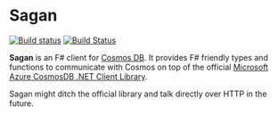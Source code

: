 # Sagan

[![Build status](https://ci.appveyor.com/api/projects/status/00vu1ak30mt6gpqu/branch/master?svg=true)](https://ci.appveyor.com/project/Jet/sagan/branch/master)
[![Build Status](https://travis-ci.org/jet/sagan.svg?branch=master)](https://travis-ci.org/jet/sagan)

**Sagan** is an F# client for [Cosmos DB](https://azure.microsoft.com/en-us/services/cosmos-db/).
It provides F# friendly types and functions to communicate with Cosmos on top of the official [Microsoft Azure CosmosDB .NET Client Library](https://www.nuget.org/packages/Microsoft.Azure.DocumentDB/).

Sagan might ditch the official library and talk directly over HTTP in the future.
